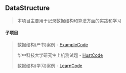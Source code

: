 ## DataStructure
> 本项目主要用于记录数据结构和算法方面的实践和学习

#### 子项目
> 数据结构(严书)案例 - [ExampleCode](ExampleCode/README.md)
>
> 华中科技大学研究生上机测试题 - [HustCode](HustCode/README.md)
>
> 数据结构(学习)案例 - [LearnCode](LearnCode/README.md)